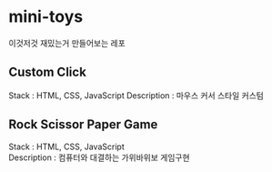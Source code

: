 # mini-toys
이것저것 재밌는거 만들어보는 레포

## Custom Click
Stack : HTML, CSS, JavaScript
Description : 마우스 커서 스타일 커스텀 

## Rock Scissor Paper Game 
Stack : HTML, CSS, JavaScript <br>
Description : 컴퓨터와 대결하는 가위바위보 게임구현
